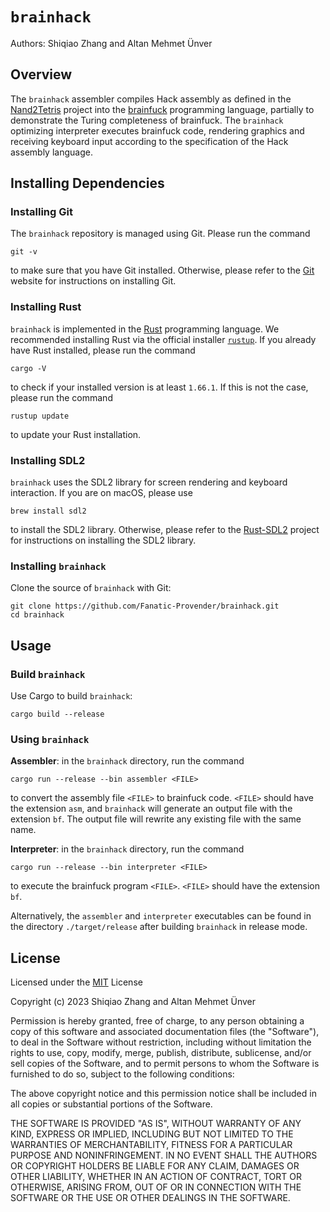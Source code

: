 # `brainhack`

Authors: Shiqiao Zhang and Altan Mehmet Ünver

## Overview

The `brainhack` assembler compiles Hack assembly as defined in the [Nand2Tetris] project into the [brainfuck] programming language, partially to demonstrate the Turing completeness of brainfuck.  The `brainhack` optimizing interpreter executes brainfuck code, rendering graphics and receiving keyboard input according to the specification of the Hack assembly language.


## Installing Dependencies

### Installing Git

The `brainhack` repository is managed using Git.
Please run the command
```
git -v
```
to make sure that you have Git installed.
Otherwise, please refer to the [Git] website
for instructions on installing Git.

### Installing Rust

`brainhack` is implemented in the [Rust] programming language.  We recommended installing Rust via the official installer [`rustup`].  If you already have Rust installed, please run the command
```
cargo -V
```
to check if your installed version is at least `1.66.1`.  If this is not the case, please run the command
```
rustup update
```
to update your Rust installation.

### Installing SDL2

`brainhack` uses the SDL2 library for screen rendering and keyboard interaction.
If you are on macOS, please use
```
brew install sdl2
```
to install the SDL2 library.
Otherwise, please refer to the [Rust-SDL2] project
for instructions on installing the SDL2 library.

### Installing `brainhack`

Clone the source of `brainhack` with Git:
```
git clone https://github.com/Fanatic-Provender/brainhack.git
cd brainhack
```

## Usage
### Build `brainhack`

Use Cargo to build `brainhack`:
```
cargo build --release
```

### Using `brainhack`

**Assembler**: in the `brainhack` directory, run the command
```
cargo run --release --bin assembler <FILE>
```
to convert the assembly file `<FILE>` to brainfuck code.
`<FILE>` should have the extension `asm`,
and `brainhack` will generate an output file with the extension `bf`.
The output file will rewrite any existing file with the same name.

**Interpreter**: in the `brainhack` directory, run the command
```
cargo run --release --bin interpreter <FILE>
```
to execute the brainfuck program `<FILE>`.
`<FILE>` should have the extension `bf`.

Alternatively, the `assembler` and `interpreter` executables
can be found in the directory `./target/release`
after building `brainhack` in release mode.


## License

Licensed under the [MIT] License

Copyright (c) 2023 Shiqiao Zhang and Altan Mehmet Ünver

Permission is hereby granted, free of charge, to any person obtaining a copy of
this software and associated documentation files (the "Software"), to deal in
the Software without restriction, including without limitation the rights to
use, copy, modify, merge, publish, distribute, sublicense, and/or sell copies of
the Software, and to permit persons to whom the Software is furnished to do so,
subject to the following conditions:

The above copyright notice and this permission notice shall be included in all
copies or substantial portions of the Software.

THE SOFTWARE IS PROVIDED "AS IS", WITHOUT WARRANTY OF ANY KIND, EXPRESS OR
IMPLIED, INCLUDING BUT NOT LIMITED TO THE WARRANTIES OF MERCHANTABILITY, FITNESS
FOR A PARTICULAR PURPOSE AND NONINFRINGEMENT. IN NO EVENT SHALL THE AUTHORS OR
COPYRIGHT HOLDERS BE LIABLE FOR ANY CLAIM, DAMAGES OR OTHER LIABILITY, WHETHER
IN AN ACTION OF CONTRACT, TORT OR OTHERWISE, ARISING FROM, OUT OF OR IN
CONNECTION WITH THE SOFTWARE OR THE USE OR OTHER DEALINGS IN THE SOFTWARE.



[Git]: https://git-scm.com/
[nand2tetris]: https://www.nand2tetris.org/
[Rust]: https://www.rust-lang.org/
[Rust-SDL2]: https://github.com/Rust-SDL2/rust-sdl2
[`rustup`]: https://rustup.rs/
[brainfuck]: https://en.wikipedia.org/wiki/Brainfuck
[MIT]: LICENSE


